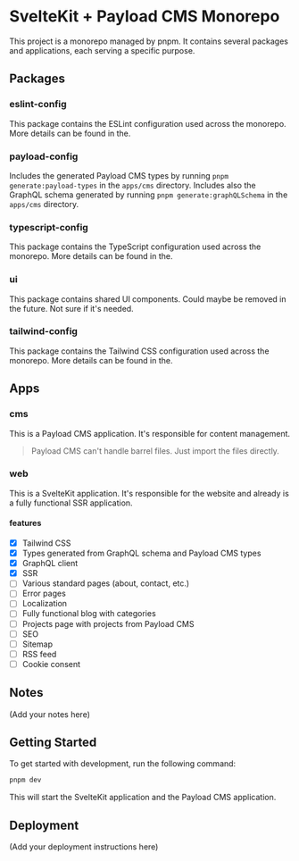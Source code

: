 # SvelteKit + Payload CMS Monorepo

This project is a monorepo managed by pnpm. It contains several packages and applications, each serving a specific purpose.

## Packages

### eslint-config

This package contains the ESLint configuration used across the monorepo. More details can be found in the.

### payload-config

Includes the generated Payload CMS types by running `pnpm generate:payload-types` in the `apps/cms` directory. Includes also the GraphQL schema generated by running `pnpm generate:graphQLSchema` in the `apps/cms` directory.

### typescript-config

This package contains the TypeScript configuration used across the monorepo. More details can be found in the.

### ui

This package contains shared UI components. Could maybe be removed in the future. Not sure if it's needed.

### tailwind-config

This package contains the Tailwind CSS configuration used across the monorepo. More details can be found in the.

## Apps

### cms

This is a Payload CMS application. It's responsible for content management.

> Payload CMS can't handle barrel files. Just import the files directly.

### web

This is a SvelteKit application. It's responsible for the website and already is a fully functional SSR application.

#### features

- [x] Tailwind CSS
- [x] Types generated from GraphQL schema and Payload CMS types
- [x] GraphQL client
- [x] SSR
- [ ] Various standard pages (about, contact, etc.)
- [ ] Error pages
- [ ] Localization
- [ ] Fully functional blog with categories
- [ ] Projects page with projects from Payload CMS
- [ ] SEO
- [ ] Sitemap
- [ ] RSS feed
- [ ] Cookie consent

## Notes

(Add your notes here)

## Getting Started

To get started with development, run the following command:

```sh
pnpm dev
```

This will start the SvelteKit application and the Payload CMS application.

## Deployment

(Add your deployment instructions here)
